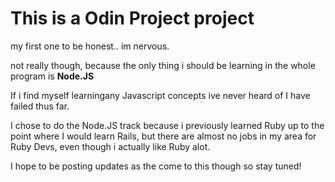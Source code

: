 # This is a Odin Project project

my first one to be honest.. im nervous.

not really though, because the only thing i should be learning in the whole program is **Node.JS**

If i find myself learningany Javascript concepts ive never heard of I have failed thus far.

I chose to do the Node.JS track because i previously learned Ruby up to the point where I would learn Rails, but there are almost no jobs in my area for Ruby Devs, even though i actually like Ruby alot.

I hope to be posting updates as the come to this though so stay tuned!
